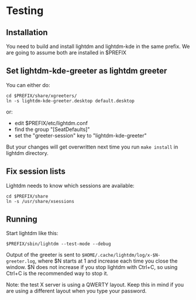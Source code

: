 # Testing

## Installation

You need to build and install lightdm and lightdm-kde in the same prefix. We are
going to assume both are installed in $PREFIX

## Set lightdm-kde-greeter as lightdm greeter

You can either do:

    cd $PREFIX/share/xgreeters/
    ln -s lightdm-kde-greeter.desktop default.desktop

or:

- edit $PREFIX/etc/lightdm.conf
- find the group "[SeatDefaults]"
- set the "greeter-session" key to "lightdm-kde-greeter"

But your changes will get overwritten next time you run `make install` in
lightdm directory.

## Fix session lists

Lightdm needs to know which sessions are available:

    cd $PREFIX/share
    ln -s /usr/share/xsessions

## Running

Start lightdm like this:

    $PREFIX/sbin/lightdm --test-mode --debug

Output of the greeter is sent to `$HOME/.cache/lightdm/log/x-$N-greeter.log`,
where $N starts at 1 and increase each time you close the window. $N does not
increase if you stop lightdm with Ctrl+C, so using Ctrl+C is the recommended
way to stop it.

Note: the test X server is using a QWERTY layout. Keep this in mind if you are
using a different layout when you type your password.
